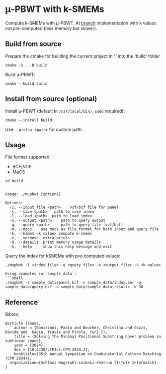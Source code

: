 # μ-PBWT with k-SMEMs
Compute k-SMEMs with μ-PBWT.
At [branch](https://github.com/dlcgold/muPBWT/tree/k-smem) implementation with k
values not pre-computed (less memory but slower).

## Build from source
Prepare the cmake for building the current project in ‘.’ into the ‘build’ folder
```shell
cmake -S . -B build 
```
Build μ-PBWT:
```shell
cmake --build build
```
## Install from source (optional)
Install μ-PBWT (default in `/usr/local/bin/`, `sudo` required):
```shell
cmake --install build
```
Use `--prefix <path>` for custom path.

## Usage
File format supported:
- BCF/VCF
- [MaCS](https://github.com/gchen98/macs)
```shell
cd build
```
```shell

Usage: ./mupbwt [options]

Options:
  -i, --input_file <path>	 vcf/bcf file for panel
  -s, --save <path>	  path to save index
  -l, --load <path>	 path to load index
  -o, --output <path>	 path to query output
  -q, --query <path>	 path to query file (vcf/bcf)
  -m, --macs	use macs as file format for both input and query file
  -k, --ksmem <k value> compute k-smems 
  -v, --verbose	 extra prints
  -d, --details	 print memory usage details
  -h, --help	 show this help message and exit
```

Query the index for kSMEMs with pre-computed values:
```shell
./mupbwt -l <index file> -q <query file> -o <output file> -k <k value>

Using examples in `sample_data`:
```shell
./mupbwt -i sample_data/panel.bcf -s sample_data/index.ser -q sample_data/query.bcf -o sample_data/sample_data_results -k 30
```



## Reference
Bibtex:
```
@article {smems,
	author = {Bonizzoni, Paola and Boucher, Christina and Cozzi, Davide and  Gagie, Travis and Pirola, Yuri }},
	title = {Solving the Minimal Positional Substring Cover problem in sublinear space},
	year = {2024},
	doi = {10.4230/LIPIcs.CPM.2024.2},
	booktitle={35th Annual Symposium on Combinatorial Pattern Matching (CPM 2024)},
  organization={Schloss Dagstuhl-Leibniz-Zentrum f{\"u}r Informatik}
}
```

